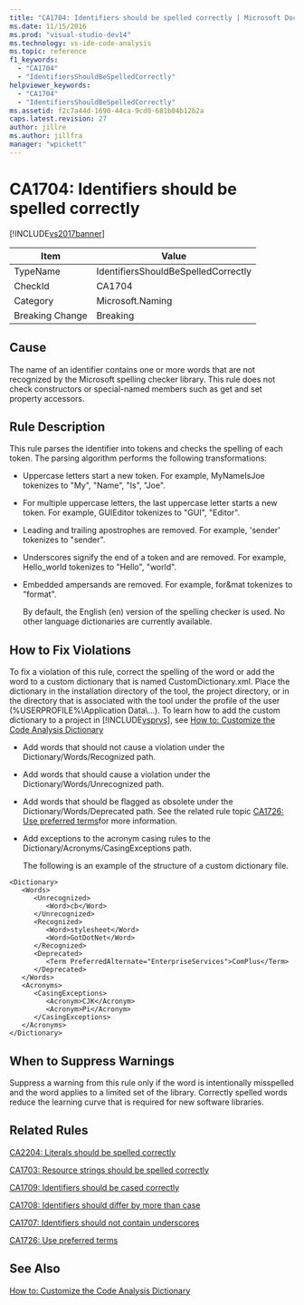 ```yaml
---
title: "CA1704: Identifiers should be spelled correctly | Microsoft Docs"
ms.date: 11/15/2016
ms.prod: "visual-studio-dev14"
ms.technology: vs-ide-code-analysis
ms.topic: reference
f1_keywords:
  - "CA1704"
  - "IdentifiersShouldBeSpelledCorrectly"
helpviewer_keywords:
  - "CA1704"
  - "IdentifiersShouldBeSpelledCorrectly"
ms.assetid: f2c7a44d-1690-44ca-9cd0-681b04b12b2a
caps.latest.revision: 27
author: jillre
ms.author: jillfra
manager: "wpickett"
---
```

# CA1704: Identifiers should be spelled correctly
[!INCLUDE[vs2017banner](../includes/vs2017banner.md)]

|Item|Value|
|-|-|
|TypeName|IdentifiersShouldBeSpelledCorrectly|
|CheckId|CA1704|
|Category|Microsoft.Naming|
|Breaking Change|Breaking|

## Cause
 The name of an identifier contains one or more words that are not recognized by the Microsoft spelling checker library. This rule does not check constructors or special-named members such as get and set property accessors.

## Rule Description
 This rule parses the identifier into tokens and checks the spelling of each token. The parsing algorithm performs the following transformations:

- Uppercase letters start a new token. For example, MyNameIsJoe tokenizes to "My", "Name", "Is", "Joe".

- For multiple uppercase letters, the last uppercase letter starts a new token. For example, GUIEditor tokenizes to "GUI", "Editor".

- Leading and trailing apostrophes are removed. For example, 'sender' tokenizes to "sender".

- Underscores signify the end of a token and are removed. For example, Hello_world tokenizes to "Hello", "world".

- Embedded ampersands are removed. For example, for&mat tokenizes to "format".

  By default, the English (en) version of the spelling checker is used. No other language dictionaries are currently available.

## How to Fix Violations
 To fix a violation of this rule, correct the spelling of the word or add the word to a custom dictionary that is named CustomDictionary.xml. Place the dictionary in the installation directory of the tool, the project directory, or in the directory that is associated with the tool under the profile of the user (%USERPROFILE%\Application Data\\...). To learn how to add the custom dictionary to a project in [!INCLUDE[vsprvs](../includes/vsprvs-md.md)], see [How to: Customize the Code Analysis Dictionary](../code-quality/how-to-customize-the-code-analysis-dictionary.md)

- Add words that should not cause a violation under the Dictionary/Words/Recognized path.

- Add words that should cause a violation under the Dictionary/Words/Unrecognized path.

- Add words that should be flagged as obsolete under the Dictionary/Words/Deprecated path. See the related rule topic [CA1726: Use preferred terms](../code-quality/ca1726-use-preferred-terms.md)for more information.

- Add exceptions to the acronym casing rules to the Dictionary/Acronyms/CasingExceptions path.

  The following is an example of the structure of a custom dictionary file.

```
<Dictionary>
   <Words>
      <Unrecognized>
         <Word>cb</Word>
      </Unrecognized>
      <Recognized>
         <Word>stylesheet</Word>
         <Word>GotDotNet</Word>
      </Recognized>
      <Deprecated>
         <Term PreferredAlternate="EnterpriseServices">ComPlus</Term>
      </Deprecated>
   </Words>
   <Acronyms>
      <CasingExceptions>
         <Acronym>CJK</Acronym>
         <Acronym>Pi</Acronym>
      </CasingExceptions>
   </Acronyms>
</Dictionary>
```

## When to Suppress Warnings
 Suppress a warning from this rule only if the word is intentionally misspelled and the word applies to a limited set of the library. Correctly spelled words reduce the learning curve that is required for new software libraries.

## Related Rules
 [CA2204: Literals should be spelled correctly](../code-quality/ca2204-literals-should-be-spelled-correctly.md)

 [CA1703: Resource strings should be spelled correctly](../code-quality/ca1703-resource-strings-should-be-spelled-correctly.md)

 [CA1709: Identifiers should be cased correctly](../code-quality/ca1709-identifiers-should-be-cased-correctly.md)

 [CA1708: Identifiers should differ by more than case](../code-quality/ca1708-identifiers-should-differ-by-more-than-case.md)

 [CA1707: Identifiers should not contain underscores](../code-quality/ca1707-identifiers-should-not-contain-underscores.md)

 [CA1726: Use preferred terms](../code-quality/ca1726-use-preferred-terms.md)

## See Also
 [How to: Customize the Code Analysis Dictionary](../code-quality/how-to-customize-the-code-analysis-dictionary.md)
